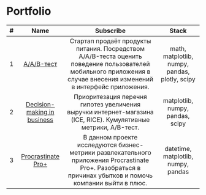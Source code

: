 # Portfolio
| # | Name | Subscribe | Stack |
| :-: | :-: | :-: | :-: |
| 1 | [A/A/B-тест](https://github.com/MaksimEfimovR/Portfolio/blob/main/AAB-test/AAB-test.ipynb) | Стартап продаёт продукты питания. Посредством  A/A/B-теста оценить поведение пользователей мобильного приложения в случае внесения изменений в интерфейс приложения. | math, matplotlib, numpy, pandas, plotly, scipy |
| 2 | [Decision-making in business](https://github.com/MaksimEfimovR/Portfolio/blob/main/decision_making_in_business/decision_making.ipynb) | Приоритезация перечня гипотез увеличения выручки интернет-магазина (ICE, RICE). Кумулятивные метрики, A/B-тест. | matplotlib, numpy, pandas, scipy |
| 3 | [Procrastinate Pro+](https://github.com/MaksimEfimovR/Portfolio/blob/main/procrastinate_pro/procrastinate_pro.ipynb) | В данном проекте исследуются бизнес-метрики развлекательного приложения Procrastinate Pro+. Разобраться в причинах убытков и помочь компании выйти в плюс. | datetime, matplotlib, numpy, pandas  |

